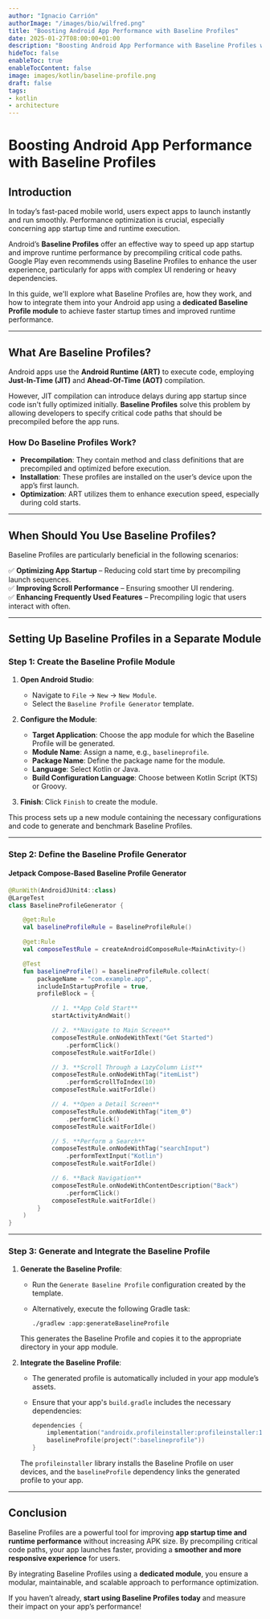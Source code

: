 ```yaml
---
author: "Ignacio Carrión"
authorImage: "/images/bio/wilfred.png"
title: "Boosting Android App Performance with Baseline Profiles"
date: 2025-01-27T08:00:00+01:00
description: "Boosting Android App Performance with Baseline Profiles with real world example"
hideToc: false
enableToc: true
enableTocContent: false
image: images/kotlin/baseline-profile.png
draft: false
tags:
- kotlin
- architecture
---
```


# **Boosting Android App Performance with Baseline Profiles**

## **Introduction**

In today’s fast-paced mobile world, users expect apps to launch instantly and run smoothly. Performance optimization is crucial, especially concerning app startup time and runtime execution.

Android’s **Baseline Profiles** offer an effective way to speed up app startup and improve runtime performance by precompiling critical code paths. Google Play even recommends using Baseline Profiles to enhance the user experience, particularly for apps with complex UI rendering or heavy dependencies.

In this guide, we'll explore what Baseline Profiles are, how they work, and how to integrate them into your Android app using a **dedicated Baseline Profile module** to achieve faster startup times and improved runtime performance.

---

## **What Are Baseline Profiles?**

Android apps use the **Android Runtime (ART)** to execute code, employing **Just-In-Time (JIT)** and **Ahead-Of-Time (AOT)** compilation.

However, JIT compilation can introduce delays during app startup since code isn't fully optimized initially. **Baseline Profiles** solve this problem by allowing developers to specify critical code paths that should be precompiled before the app runs.

### **How Do Baseline Profiles Work?**

- **Precompilation**: They contain method and class definitions that are precompiled and optimized before execution.
- **Installation**: These profiles are installed on the user’s device upon the app’s first launch.
- **Optimization**: ART utilizes them to enhance execution speed, especially during cold starts.

---

## **When Should You Use Baseline Profiles?**

Baseline Profiles are particularly beneficial in the following scenarios:

✅ **Optimizing App Startup** – Reducing cold start time by precompiling launch sequences.  
✅ **Improving Scroll Performance** – Ensuring smoother UI rendering.  
✅ **Enhancing Frequently Used Features** – Precompiling logic that users interact with often.

---

## **Setting Up Baseline Profiles in a Separate Module**

### **Step 1: Create the Baseline Profile Module**

1. **Open Android Studio**:
    - Navigate to `File` → `New` → `New Module`.
    - Select the `Baseline Profile Generator` template.

2. **Configure the Module**:
    - **Target Application**: Choose the app module for which the Baseline Profile will be generated.
    - **Module Name**: Assign a name, e.g., `baselineprofile`.
    - **Package Name**: Define the package name for the module.
    - **Language**: Select Kotlin or Java.
    - **Build Configuration Language**: Choose between Kotlin Script (KTS) or Groovy.

3. **Finish**: Click `Finish` to create the module.

This process sets up a new module containing the necessary configurations and code to generate and benchmark Baseline Profiles.

---

### **Step 2: Define the Baseline Profile Generator**

#### **Jetpack Compose-Based Baseline Profile Generator**

```kotlin
@RunWith(AndroidJUnit4::class)
@LargeTest
class BaselineProfileGenerator {

    @get:Rule
    val baselineProfileRule = BaselineProfileRule()

    @get:Rule
    val composeTestRule = createAndroidComposeRule<MainActivity>()

    @Test
    fun baselineProfile() = baselineProfileRule.collect(
        packageName = "com.example.app",
        includeInStartupProfile = true,
        profileBlock = {

            // 1. **App Cold Start**
            startActivityAndWait()

            // 2. **Navigate to Main Screen**
            composeTestRule.onNodeWithText("Get Started")
                .performClick()
            composeTestRule.waitForIdle()

            // 3. **Scroll Through a LazyColumn List**
            composeTestRule.onNodeWithTag("itemList")
                .performScrollToIndex(10)
            composeTestRule.waitForIdle()

            // 4. **Open a Detail Screen**
            composeTestRule.onNodeWithTag("item_0")
                .performClick()
            composeTestRule.waitForIdle()

            // 5. **Perform a Search**
            composeTestRule.onNodeWithTag("searchInput")
                .performTextInput("Kotlin")
            composeTestRule.waitForIdle()

            // 6. **Back Navigation**
            composeTestRule.onNodeWithContentDescription("Back")
                .performClick()
            composeTestRule.waitForIdle()
        }
    )
}
```

---

### **Step 3: Generate and Integrate the Baseline Profile**

1. **Generate the Baseline Profile**:
    - Run the `Generate Baseline Profile` configuration created by the template.
    - Alternatively, execute the following Gradle task:

      ```shell
      ./gradlew :app:generateBaselineProfile
      ```  

   This generates the Baseline Profile and copies it to the appropriate directory in your app module.

2. **Integrate the Baseline Profile**:
    - The generated profile is automatically included in your app module’s assets.
    - Ensure that your app's `build.gradle` includes the necessary dependencies:

      ```kotlin
      dependencies {
          implementation("androidx.profileinstaller:profileinstaller:1.3.0")
          baselineProfile(project(":baselineprofile"))
      }
      ```

   The `profileinstaller` library installs the Baseline Profile on user devices, and the `baselineProfile` dependency links the generated profile to your app.

---

## **Conclusion**

Baseline Profiles are a powerful tool for improving **app startup time and runtime performance** without increasing APK size. By precompiling critical code paths, your app launches faster, providing a **smoother and more responsive experience** for users.

By integrating Baseline Profiles using a **dedicated module**, you ensure a modular, maintainable, and scalable approach to performance optimization.

If you haven’t already, **start using Baseline Profiles today** and measure their impact on your app’s performance!
